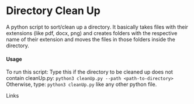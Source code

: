 # Directory Clean Up

A python script to sort/clean up a directory. It basically takes files with their extensions (like pdf, docx, png) and creates folders with the respective name of their extension and moves the files in those folders inside the directory.

#### Usage
To run this script:
Type this if the directory to be cleaned up does not contain cleanUp.py:
```python3 cleanUp.py --path <path-to-directory>```
Otherwise, type:
```python3 cleanUp.py```
like any other python file.

  Links
